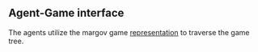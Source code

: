 ## Agent-Game interface

The agents utilize the margov game [representation](agents/markov_game.md) to traverse the game tree. 

